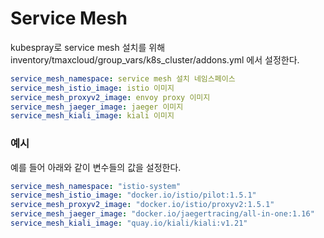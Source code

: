 # Service Mesh

kubespray로 service mesh 설치를 위해 inventory/tmaxcloud/group_vars/k8s_cluster/addons.yml 에서 설정한다.

```yml
service_mesh_namespace: service mesh 설치 네임스페이스
service_mesh_istio_image: istio 이미지
service_mesh_proxyv2_image: envoy proxy 이미지
service_mesh_jaeger_image: jaeger 이미지
service_mesh_kiali_image: kiali 이미지
```

### 예시

예를 들어 아래와 같이 변수들의 값을 설정한다.

```yml
service_mesh_namespace: "istio-system"
service_mesh_istio_image: "docker.io/istio/pilot:1.5.1"
service_mesh_proxyv2_image: "docker.io/istio/proxyv2:1.5.1"
service_mesh_jaeger_image: "docker.io/jaegertracing/all-in-one:1.16"
service_mesh_kiali_image: "quay.io/kiali/kiali:v1.21"
```
